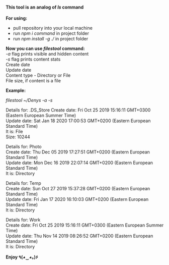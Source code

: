 #### This tool is an analog of _ls_ command  
**For using:**  
- pull repository into your local machine  
- run _npm i command_ in project folder  
- run _npm install -g ./_ in project folder  

**Now you can use _filestool_ command:**  
_-a_ flag prints visible and hidden content  
_-s_ flag prints content stats  
    Create date  
    Update date  
    Content type - Directory or File  
    File size, if content is a file  
  
**Example:**  
  
_filestool ~/Denys -a -s_  
  
Details for: .DS_Store
Create date: Fri Oct 25 2019 15:16:11 GMT+0300 (Eastern European Summer Time)  
Update date: Sat Jan 18 2020 17:00:53 GMT+0200 (Eastern European Standard Time)  
It is: File  
Size: 10244  
  
Details for: Photo  
Create date: Thu Dec 05 2019 17:27:51 GMT+0200 (Eastern European Standard Time)  
Update date: Mon Dec 16 2019 22:07:14 GMT+0200 (Eastern European Standard Time)  
It is: Directory  
  
Details for: Temp  
Create date: Sun Oct 27 2019 15:37:28 GMT+0200 (Eastern European Standard Time)  
Update date: Fri Jan 17 2020 16:10:03 GMT+0200 (Eastern European Standard Time)  
It is: Directory  
  
Details for: Work  
Create date: Fri Oct 25 2019 15:16:11 GMT+0300 (Eastern European Summer Time)  
Update date: Thu Nov 14 2019 08:26:52 GMT+0200 (Eastern European Standard Time)  
It is: Directory  
  
**Enjoy ٩(◕‿◕｡)۶**